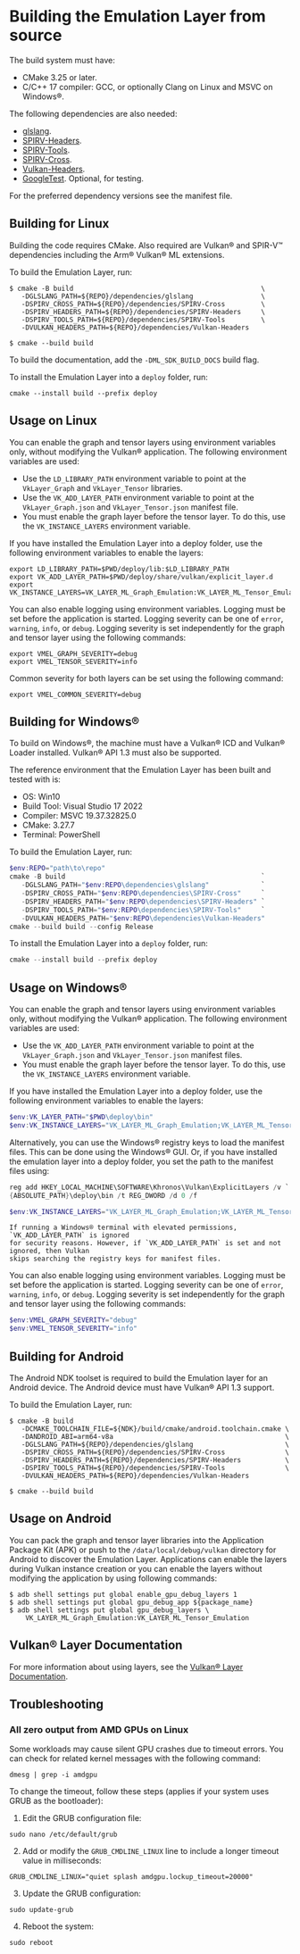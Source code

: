 # Building the Emulation Layer from source

The build system must have:

- CMake 3.25 or later.
- C/C++ 17 compiler: GCC, or optionally Clang on Linux and MSVC on Windows®.

The following dependencies are also needed:

- [glslang](https://github.com/KhronosGroup/glslang).
- [SPIRV-Headers](https://github.com/KhronosGroup/SPIRV-Headers).
- [SPIRV-Tools](https://github.com/KhronosGroup/SPIRV-Tools).
- [SPIRV-Cross](https://github.com/KhronosGroup/SPIRV-Cross).
- [Vulkan-Headers](https://github.com/KhronosGroup/Vulkan-Headers).
- [GoogleTest](https://github.com/google/googletest). Optional, for testing.

For the preferred dependency versions see the manifest file.

## Building for Linux

Building the code requires CMake. Also required are Vulkan® and SPIR-V™
dependencies including the Arm® Vulkan® ML extensions.

To build the Emulation Layer, run:

```shell
$ cmake -B build                                               \
   -DGLSLANG_PATH=${REPO}/dependencies/glslang                 \
   -DSPIRV_CROSS_PATH=${REPO}/dependencies/SPIRV-Cross         \
   -DSPIRV_HEADERS_PATH=${REPO}/dependencies/SPIRV-Headers     \
   -DSPIRV_TOOLS_PATH=${REPO}/dependencies/SPIRV-Tools         \
   -DVULKAN_HEADERS_PATH=${REPO}/dependencies/Vulkan-Headers

$ cmake --build build
```

To build the documentation, add the `-DML_SDK_BUILD_DOCS` build flag.

To install the Emulation Layer into a `deploy` folder, run:

```shell
cmake --install build --prefix deploy
```

## Usage on Linux

You can enable the graph and tensor layers using environment variables only,
without modifying the Vulkan® application. The following environment variables
are used:

- Use the `LD_LIBRARY_PATH` environment variable to point at the `VkLayer_Graph`
  and `VkLayer_Tensor` libraries.
- Use the `VK_ADD_LAYER_PATH` environment variable to point at the
  `VkLayer_Graph.json` and `VkLayer_Tensor.json` manifest file.
- You must enable the graph layer before the tensor layer. To do this, use the
  `VK_INSTANCE_LAYERS` environment variable.

If you have installed the Emulation Layer into a deploy folder, use the
following environment variables to enable the layers:

```shell
export LD_LIBRARY_PATH=$PWD/deploy/lib:$LD_LIBRARY_PATH
export VK_ADD_LAYER_PATH=$PWD/deploy/share/vulkan/explicit_layer.d
export VK_INSTANCE_LAYERS=VK_LAYER_ML_Graph_Emulation:VK_LAYER_ML_Tensor_Emulation
```

You can also enable logging using environment variables. Logging must be set
before the application is started. Logging severity can be one of `error`,
`warning`, `info`, or `debug`. Logging severity is set independently for the
graph and tensor layer using the following commands:

```shell
export VMEL_GRAPH_SEVERITY=debug
export VMEL_TENSOR_SEVERITY=info
```

Common severity for both layers can be set using the following command:

```shell
export VMEL_COMMON_SEVERITY=debug
```

## Building for Windows®

To build on Windows®, the machine must have a Vulkan® ICD and Vulkan® Loader
installed. Vulkan® API 1.3 must also be supported.

The reference environment that the Emulation Layer has been built and tested
with is:

- OS: Win10
- Build Tool: Visual Studio 17 2022
- Compiler: MSVC 19.37.32825.0
- CMake: 3.27.7
- Terminal: PowerShell

To build the Emulation Layer, run:

```powershell
$env:REPO="path\to\repo"
cmake -B build                                                 `
   -DGLSLANG_PATH="$env:REPO\dependencies\glslang"             `
   -DSPIRV_CROSS_PATH="$env:REPO\dependencies\SPIRV-Cross"     `
   -DSPIRV_HEADERS_PATH="$env:REPO\dependencies\SPIRV-Headers" `
   -DSPIRV_TOOLS_PATH="$env:REPO\dependencies\SPIRV-Tools"     `
   -DVULKAN_HEADERS_PATH="$env:REPO\dependencies\Vulkan-Headers"
cmake --build build --config Release
```

To install the Emulation Layer into a `deploy` folder, run:

```powershell
cmake --install build --prefix deploy
```

## Usage on Windows®

You can enable the graph and tensor layers using environment variables only,
without modifying the Vulkan® application. The following environment variables
are used:

- Use the `VK_ADD_LAYER_PATH` environment variable to point at the
  `VkLayer_Graph.json` and `VkLayer_Tensor.json` manifest files.
- You must enable the graph layer before the tensor layer. To do this, use the
  `VK_INSTANCE_LAYERS` environment variable.

If you have installed the Emulation Layer into a deploy folder, use the
following environment variables to enable the layers:

```powershell
$env:VK_LAYER_PATH="$PWD\deploy\bin"
$env:VK_INSTANCE_LAYERS="VK_LAYER_ML_Graph_Emulation;VK_LAYER_ML_Tensor_Emulation"
```

Alternatively, you can use the Windows® registry keys to load the manifest
files. This can be done using the Windows® GUI. Or, if you have installed the
emulation layer into a deploy folder, you set the path to the manifest files
using:

```powershell
reg add HKEY_LOCAL_MACHINE\SOFTWARE\Khronos\Vulkan\ExplicitLayers /v `
{ABSOLUTE_PATH}\deploy\bin /t REG_DWORD /d 0 /f

$env:VK_INSTANCE_LAYERS="VK_LAYER_ML_Graph_Emulation;VK_LAYER_ML_Tensor_Emulation"
```

```{note}
If running a Windows® terminal with elevated permissions, `VK_ADD_LAYER_PATH` is ignored
for security reasons. However, if `VK_ADD_LAYER_PATH` is set and not ignored, then Vulkan
skips searching the registry keys for manifest files.
```

You can also enable logging using environment variables. Logging must be set
before the application is started. Logging severity can be one of `error`,
`warning`, `info`, or `debug`. Logging severity is set independently for the
graph and tensor layer using the following commands:

```powershell
$env:VMEL_GRAPH_SEVERITY="debug"
$env:VMEL_TENSOR_SEVERITY="info"
```

## Building for Android

The Android NDK toolset is required to build the Emulation layer for an Android
device. The Android device must have Vulkan® API 1.3 support.

To build the Emulation Layer, run:

```shell
$ cmake -B build
   -DCMAKE_TOOLCHAIN_FILE=${NDK}/build/cmake/android.toolchain.cmake \
   -DANDROID_ABI=arm64-v8a                                           \
   -DGLSLANG_PATH=${REPO}/dependencies/glslang                       \
   -DSPIRV_CROSS_PATH=${REPO}/dependencies/SPIRV-Cross               \
   -DSPIRV_HEADERS_PATH=${REPO}/dependencies/SPIRV-Headers           \
   -DSPIRV_TOOLS_PATH=${REPO}/dependencies/SPIRV-Tools               \
   -DVULKAN_HEADERS_PATH=${REPO}/dependencies/Vulkan-Headers

$ cmake --build build
```

## Usage on Android

You can pack the graph and tensor layer libraries into the Application Package
Kit (APK) or push to the `/data/local/debug/vulkan` directory for Android to
discover the Emulation Layer. Applications can enable the layers during Vulkan
instance creation or you can enable the layers without modifying the application
by using following commands:

```shell
$ adb shell settings put global enable_gpu_debug_layers 1
$ adb shell settings put global gpu_debug_app ${package_name}
$ adb shell settings put global gpu_debug_layers \
    VK_LAYER_ML_Graph_Emulation:VK_LAYER_ML_Tensor_Emulation
```

## Vulkan® Layer Documentation

For more information about using layers, see the
[Vulkan® Layer Documentation](https://github.com/KhronosGroup/Vulkan-Loader/blob/main/docs/LoaderLayerInterface.md).

## Troubleshooting

### All zero output from AMD GPUs on Linux

Some workloads may cause silent GPU crashes due to timeout errors. You can check
for related kernel messages with the following command:

```shell
dmesg | grep -i amdgpu
```

To change the timeout, follow these steps (applies if your system uses GRUB as
the bootloader):

1. Edit the GRUB configuration file:

```shell
sudo nano /etc/default/grub
```

2. Add or modify the `GRUB_CMDLINE_LINUX` line to include a longer timeout value
   in milliseconds:

```
GRUB_CMDLINE_LINUX="quiet splash amdgpu.lockup_timeout=20000"
```

3. Update the GRUB configuration:

```shell
sudo update-grub
```

4. Reboot the system:

```shell
sudo reboot
```
